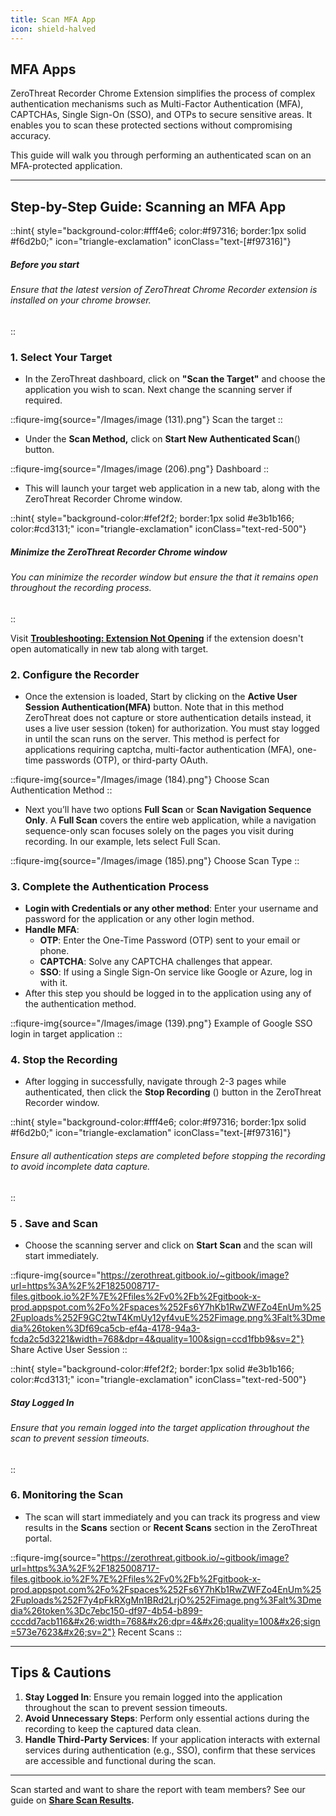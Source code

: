 ```yaml
---
title: Scan MFA App
icon: shield-halved
---
```



## **MFA Apps**

ZeroThreat Recorder Chrome Extension simplifies the process of complex authentication mechanisms such as Multi-Factor Authentication (MFA), CAPTCHAs, Single Sign-On (SSO), and OTPs to secure sensitive areas. It enables you to scan these protected sections without compromising accuracy. 

This guide will walk you through performing an authenticated scan on an MFA-protected application. 
***

## **Step-by-Step Guide: Scanning an MFA App**


::hint{ style="background-color:#fff4e6; color:#f97316; border:1px solid #f6d2b0;" icon="triangle-exclamation" iconClass="text-[#f97316]"}
##### **Before you start**
###### Ensure that the latest version of ZeroThreat Chrome Recorder extension is installed on your chrome browser.
::

### **1. Select Your Target**

* In the ZeroThreat dashboard, click on **"Scan the Target"** and choose the application you wish to scan. Next change the scanning server if required.

::fiqure-img{source="/Images/image (131).png"}
Scan the target
::

* Under the **Scan Method,** click on **Start New Authenticated Scan**(<img src="https://zerothreat.gitbook.io/~gitbook/image?url=https%3A%2F%2F1825008717-files.gitbook.io%2F%7E%2Ffiles%2Fv0%2Fb%2Fgitbook-x-prod.appspot.com%2Fo%2Fspaces%252Fs6Y7hKb1RwZWFZo4EnUm%252Fuploads%252FlOicVYIeVGLknMxuCto6%252Fimage.png%3Falt%3Dmedia%26token%3Df9e969d3-6c3f-4f65-b2ea-085bc7a6a44d&#x26;width=272&#x26;dpr=4&#x26;quality=100&#x26;sign=4caf6938&#x26;sv=2" alt="" data-size="line">) button.&#x20;

::fiqure-img{source="/Images/image (206).png"}
Dashboard
::

* This will launch your target web application in a new tab, along with the ZeroThreat Recorder Chrome window.&#x20;

::hint{ style="background-color:#fef2f2; border:1px solid #e3b1b166; color:#cd3131;" icon="triangle-exclamation" iconClass="text-red-500"}
##### **Minimize the ZeroThreat Recorder Chrome window**

###### You can minimize the recorder window but ensure the that it remains open throughout the recording process.
::


Visit [**Troubleshooting: Extension Not Opening**](../troubleshoot) if the extension doesn't open automatically in new tab along with target.

### **2. Configure the Recorder**

* Once the extension is loaded, Start by clicking on the **Active User Session Authentication(MFA)** button. Note that in this method ZeroThreat does not capture or store authentication details instead, it uses a live user session (token) for authorization. You must stay logged in until the scan runs on the server. This method is perfect for applications requiring captcha, multi-factor authentication (MFA), one-time passwords (OTP), or third-party OAuth.

::fiqure-img{source="/Images/image (184).png"}
Choose Scan Authentication Method
::

* Next you’ll have two options **Full Scan** or **Scan Navigation Sequence Only**. A **Full Scan** covers the entire web application, while a navigation sequence-only scan focuses solely on the pages you visit during recording. In our example, lets select Full Scan.

::fiqure-img{source="/Images/image (185).png"}
Choose Scan Type
::

### **3. Complete the Authentication Process**

* **Login with Credentials or any other method**: Enter your username and password for the application or any other login method.
* **Handle MFA**:
  * **OTP**: Enter the One-Time Password (OTP) sent to your email or phone.
  * **CAPTCHA**: Solve any CAPTCHA challenges that appear.
  * **SSO**: If using a Single Sign-On service like Google or Azure, log in with it.
* After this step you should be logged in to the application using any of the authentication method.

::fiqure-img{source="/Images/image (139).png"}
Example of Google SSO login in target application
::


### **4. Stop the Recording**

* After logging in successfully, navigate through 2-3 pages while authenticated, then click the **Stop Recording** (<img src="/Images/image (189).png" style="display:inline" alt="" data-size="line">) button in the ZeroThreat Recorder window.

::hint{ style="background-color:#fff4e6; color:#f97316; border:1px solid #f6d2b0;" icon="triangle-exclamation" iconClass="text-[#f97316]"}
###### Ensure all authentication steps are completed before stopping the recording to avoid incomplete data capture.
::


### **5 . Save and Scan**

* Choose the scanning server and click on **Start Scan** and the scan will start immediately.

::fiqure-img{source="https://zerothreat.gitbook.io/~gitbook/image?url=https%3A%2F%2F1825008717-files.gitbook.io%2F%7E%2Ffiles%2Fv0%2Fb%2Fgitbook-x-prod.appspot.com%2Fo%2Fspaces%252Fs6Y7hKb1RwZWFZo4EnUm%252Fuploads%252F9GC2twT4KmUy12yf4vuE%252Fimage.png%3Falt%3Dmedia%26token%3Df69ca5cb-ef4a-4178-94a3-fcda2c5d3221&width=768&dpr=4&quality=100&sign=ccd1fbb9&sv=2"}
Share Active User Session
::

::hint{ style="background-color:#fef2f2; border:1px solid #e3b1b166; color:#cd3131;" icon="triangle-exclamation" iconClass="text-red-500"}
##### **Stay Logged In**

###### Ensure that you remain logged into the target application throughout the scan to prevent session timeouts.
::

### **6. Monitoring the Scan**

*  The scan will start immediately and you can track its progress and view results in the **Scans** section or **Recent Scans** section in the ZeroThreat portal.

::fiqure-img{source="https://zerothreat.gitbook.io/~gitbook/image?url=https%3A%2F%2F1825008717-files.gitbook.io%2F%7E%2Ffiles%2Fv0%2Fb%2Fgitbook-x-prod.appspot.com%2Fo%2Fspaces%252Fs6Y7hKb1RwZWFZo4EnUm%252Fuploads%252F7y4pFkRXgMn1BRd2LrjO%252Fimage.png%3Falt%3Dmedia%26token%3Dc7ebc150-df97-4b54-b899-cccdd7acb116&#x26;width=768&#x26;dpr=4&#x26;quality=100&#x26;sign=573e7623&#x26;sv=2"}
Recent Scans
::


***

## **Tips & Cautions**

1. **Stay Logged In**: Ensure you remain logged into the application throughout the scan to prevent session timeouts.
2. **Avoid Unnecessary Steps**: Perform only essential actions during the recording to keep the captured data clean.
3. **Handle Third-Party Services**: If your application interacts with external services during authentication (e.g., SSO), confirm that these services are accessible and functional during the scan.

***

Scan started and want to share the report with team members? See our guide on [**Share Scan Results**](../../manage-scans/share-scan-results "mention")**.**
